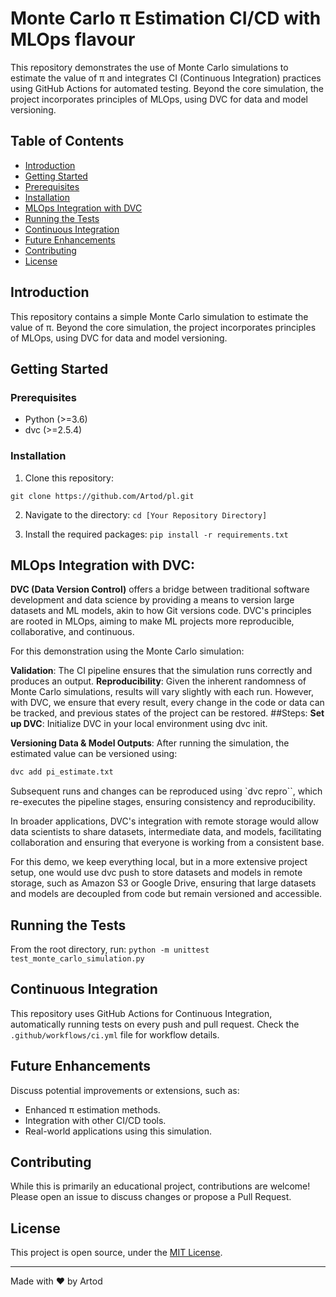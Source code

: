 # Monte Carlo π Estimation CI/CD with MLOps flavour

This repository demonstrates the use of Monte Carlo simulations to estimate the value of π and integrates CI (Continuous Integration) practices using GitHub Actions for automated testing. Beyond the core simulation, the project incorporates principles of MLOps, using DVC for data and model versioning.

## Table of Contents

- [Introduction](#introduction)
- [Getting Started](#getting-started)
- [Prerequisites](#prerequisites)
- [Installation](#installation)
- [MLOps Integration with DVC](#mlops-integration-with-dvc)
- [Running the Tests](#running-the-tests)
- [Continuous Integration](#continuous-integration)
- [Future Enhancements](#future-enhancements)
- [Contributing](#contributing)
- [License](#license)

## Introduction

This repository contains a simple Monte Carlo simulation to estimate the value of π. Beyond the core simulation, the project incorporates principles of MLOps, using DVC for data and model versioning.

## Getting Started

### Prerequisites

- Python (>=3.6)
- dvc (>=2.5.4)

### Installation

1. Clone this repository:

```git clone https://github.com/Artod/pl.git```

2. Navigate to the directory:
```cd [Your Repository Directory]```

3. Install the required packages:
```pip install -r requirements.txt```

## MLOps Integration with DVC:

**DVC (Data Version Control)** offers a bridge between traditional software development and data science by providing a means to version large datasets and ML models, akin to how Git versions code. DVC's principles are rooted in MLOps, aiming to make ML projects more reproducible, collaborative, and continuous.

For this demonstration using the Monte Carlo simulation:

**Validation**: The CI pipeline ensures that the simulation runs correctly and produces an output.
**Reproducibility**: Given the inherent randomness of Monte Carlo simulations, results will vary slightly with each run. However, with DVC, we ensure that every result, every change in the code or data can be tracked, and previous states of the project can be restored.
##Steps:
**Set up DVC**: Initialize DVC in your local environment using dvc init.

**Versioning Data & Model Outputs**: After running the simulation, the estimated value can be versioned using:

```bash
dvc add pi_estimate.txt
```
Subsequent runs and changes can be reproduced using `dvc repro``, which re-executes the pipeline stages, ensuring consistency and reproducibility.

In broader applications, DVC's integration with remote storage would allow data scientists to share datasets, intermediate data, and models, facilitating collaboration and ensuring that everyone is working from a consistent base.

For this demo, we keep everything local, but in a more extensive project setup, one would use dvc push to store datasets and models in remote storage, such as Amazon S3 or Google Drive, ensuring that large datasets and models are decoupled from code but remain versioned and accessible.

## Running the Tests

From the root directory, run:
```python -m unittest test_monte_carlo_simulation.py```

## Continuous Integration

This repository uses GitHub Actions for Continuous Integration, automatically running tests on every push and pull request. Check the `.github/workflows/ci.yml` file for workflow details.

## Future Enhancements

Discuss potential improvements or extensions, such as:

- Enhanced π estimation methods.
- Integration with other CI/CD tools.
- Real-world applications using this simulation.

## Contributing

While this is primarily an educational project, contributions are welcome! Please open an issue to discuss changes or propose a Pull Request.

## License

This project is open source, under the [MIT License](LICENSE).

---

Made with ❤️ by Artod
